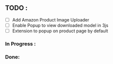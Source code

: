 ## TODO :

- [ ] Add Amazon Product Image Uploader
- [ ] Enable Popup to view downloaded model in 3js
- [ ] Extension to popup on product page by default

### In Progress :

### Done:
